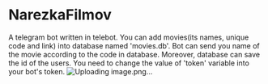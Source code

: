 # NarezkaFilmov
A telegram bot written in telebot. You can add movies(its names, unique code and link) into database named 'movies.db'. Bot can send you name of the movie according to the code in database. Moreover, database can save the id of the users. You need to change the value of 'token' variable into your bot's token.
![Uploading image.png…]()


